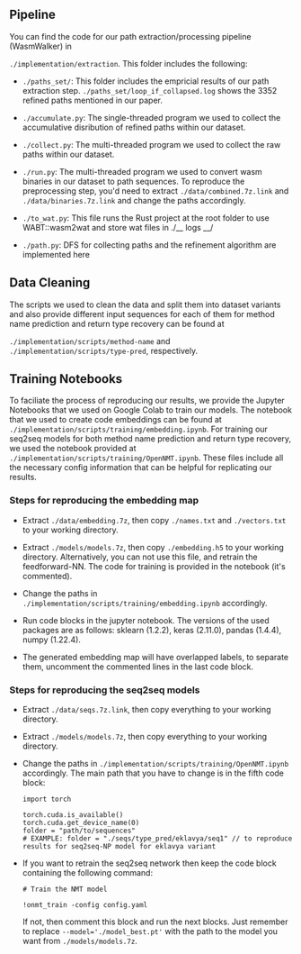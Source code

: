 <h2>Pipeline</h2>
You can find the code for our path extraction/processing pipeline (WasmWalker) in 

`./implementation/extraction`.
This folder includes the following:
<ul>
<li>

`./paths_set/`: This folder includes the empricial results of our path extraction step. `./paths_set/loop_if_collapsed.log` shows the 3352 refined paths mentioned in our paper.</li>

<li>

`./accumulate.py`: The single-threaded program we used to collect the accumulative disribution of refined paths within our dataset.</li>

<li>

`./collect.py`: The multi-threaded program we used to collect the raw paths within our dataset.</li>

<li>

`./run.py`: The multi-threaded program we used to convert wasm binaries in our dataset to path sequences. To reproduce the preprocessing step, you'd need to extract `./data/combined.7z.link` and `./data/binaries.7z.link` and change the paths accordingly.</li>

<li>

`./to_wat.py`: This file runs the Rust project at the root folder to use WABT::wasm2wat and store wat files in ./__ logs __/</li>

<li>

`./path.py`: DFS for collecting paths and the refinement algorithm are implemented here</li>
</ul>


<h2>Data Cleaning</h2>
The scripts we used to clean the data and split them into dataset variants and also provide different input sequences for each of them for method name prediction and return type recovery can be found at 

`./implementation/scripts/method-name` and `./implementation/scripts/type-pred`, respectively.

<h2>Training Notebooks</h2>

To faciliate the process of reproducing our results, we provide the Jupyter Notebooks that we used on Google Colab to train our models. The notebook that we used to create code embeddings can be found at `./implementation/scripts/training/embedding.ipynb`. For training our seq2seq models for both method name prediction and return type recovery, we used the notebook provided at `./implementation/scripts/training/OpenNMT.ipynb`. These files include all the necessary config information that can be helpful for replicating our results.

<h3>Steps for reproducing the embedding map</h3>

<ul>
<li>

Extract `./data/embedding.7z`, then copy `./names.txt` and `./vectors.txt` to your working directory.</li>

<li>

Extract `./models/models.7z`, then copy `./embedding.h5` to your working directory. Alternatively, you can not use this file, and retrain the feedforward-NN. The code for training is provided in the notebook (it's commented).</li>

<li>

Change the paths in `./implementation/scripts/training/embedding.ipynb` accordingly.</li>

<li>

Run code blocks in the jupyter notebook. The versions of the used packages are as follows: sklearn (1.2.2), keras (2.11.0), pandas (1.4.4), numpy (1.22.4).</li>

<li>

The generated embedding map will have overlapped labels, to separate them, uncomment the commented lines in the last code block.</li>
</ul>

<h3>Steps for reproducing the seq2seq models</h3>

<ul>
<li>

Extract `./data/seqs.7z.link`, then copy everything to your working directory.</li>

<li>

Extract `./models/models.7z`, then copy everything to your working directory.</li>

<li>

Change the paths in `./implementation/scripts/training/OpenNMT.ipynb` accordingly. The main path that you have to change is in the fifth code block:
```
import torch

torch.cuda.is_available()
torch.cuda.get_device_name(0)
folder = "path/to/sequences"
# EXAMPLE: folder = "./seqs/type_pred/eklavya/seq1" // to reproduce results for seq2seq-NP model for eklavya variant
```

</li>

<li>

If you want to retrain the seq2seq network then keep the code block containing the following command:

```
# Train the NMT model

!onmt_train -config config.yaml
```
If not, then comment this block and run the next blocks. Just remember to replace `--model='./model_best.pt'` with the path to the model you want from `./models/models.7z`.
</li>
</ul>
